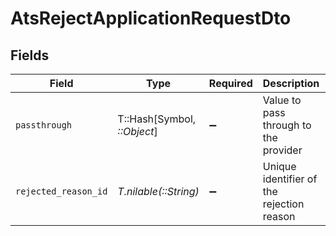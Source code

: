 # AtsRejectApplicationRequestDto


## Fields

| Field                                     | Type                                      | Required                                  | Description                               | Example                                   |
| ----------------------------------------- | ----------------------------------------- | ----------------------------------------- | ----------------------------------------- | ----------------------------------------- |
| `passthrough`                             | T::Hash[Symbol, *::Object*]               | :heavy_minus_sign:                        | Value to pass through to the provider     | {<br/>"other_known_names": "John Doe"<br/>} |
| `rejected_reason_id`                      | *T.nilable(::String)*                     | :heavy_minus_sign:                        | Unique identifier of the rejection reason | f223d7f6-908b-48f0-9237-b201c307f609      |